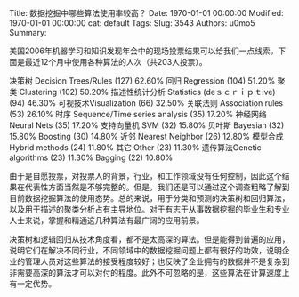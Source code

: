Title: 数据挖掘中哪些算法使用率较高？
Date: 1970-01-01 00:00:00
Modified: 1970-01-01 00:00:00
cat: default
Tags: 
Slug: 3543
Authors: u0mo5 
Summary: 

美国2006年机器学习和知识发现年会中的现场投票结果可以给我们一点线索。下面是最近12个月中使用各种算法的人次（共203人投票）。

决策树 Decision Trees/Rules (127)    62.60%
回归 Regression (104)    51.20%
聚类 Clustering (102)    50.20%
描述性统计分析 Statistics (deｓｃｒｉｐｔive) (94)    46.30%
可视技术Visualization (66)    32.50%
关联法则 Association rules (53)    26.10%
时序 Sequence/Time series analysis (35)    17.20%
神经网络 Neural Nets (35)    17.20%
支持向量机 SVM (32)    15.80%
贝叶斯 Bayesian (32)    15.80%
Boosting (30)    14.80%
近邻 Nearest Neighbor (26)    12.80%
模型合成 Hybrid methods (24)    11.80%
其它 Other (23)    11.30%
遗传算法Genetic algorithms (23)    11.30%
Bagging (22)    10.80%

由于是自愿投票，对投票人的背景，行业，和工作领域没有任何控制，因此这个结果在代表性方面当然是不够完整的。但是，我们还是可以通过这个调查粗略了解到目前数据挖掘算法的使用态势。总的来说，用于分类和预测的决策树和回归算法，以及用于描述的聚类分析占有主导地位。对于有志于从事数据挖掘的毕业生和专业人士来说，掌握和精通这几种算法有最广阔的应用前景。

决策树和逻辑回归从技术角度看，都不是太高深的算法。但是能得到普遍的应用，说明它们在解决不同行业，不同领域中的数据挖掘问题上都有很好的功效，说明企业的管理人员对这些算法的接受程度较好；也反映了企业拥有的数据并不是复杂到非需要高深的算法才可以对付的程度。此外不可忽略的是，这些算法在计算速度上有一定优势。
